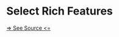 # Select Rich Features

[=> See Source <=](../../../docs/docs/components/inputs/select-rich/features.md)
